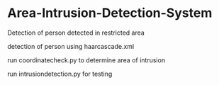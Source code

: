 # Area-Intrusion-Detection-System #
Detection of person detected in restricted area

detection of person using haarcascade.xml

run coordinatecheck.py to determine area of intrusion

run intrusiondetection.py for testing


